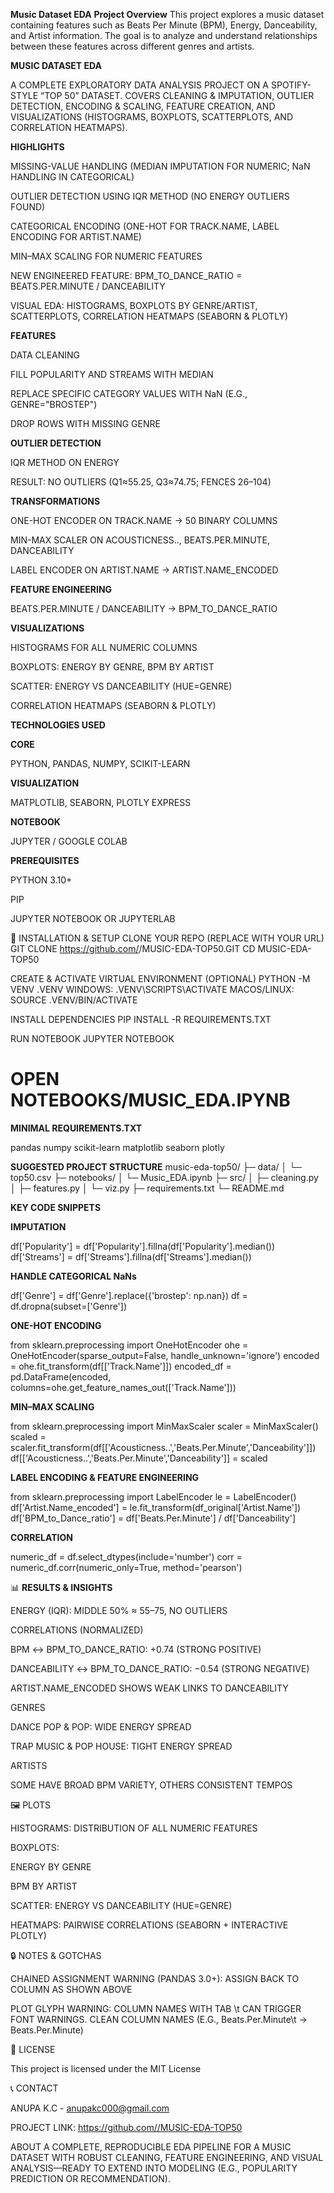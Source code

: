 **Music Dataset EDA**
**Project Overview**
This project explores a music dataset containing features such as Beats Per Minute (BPM), Energy, Danceability, and Artist information. The goal is to analyze and understand relationships between these features across different genres and artists.

**MUSIC DATASET EDA** 

A COMPLETE EXPLORATORY DATA ANALYSIS PROJECT ON A SPOTIFY-STYLE “TOP 50” DATASET.
COVERS CLEANING & IMPUTATION, OUTLIER DETECTION, ENCODING & SCALING, FEATURE CREATION, AND VISUALIZATIONS (HISTOGRAMS, BOXPLOTS, SCATTERPLOTS, AND CORRELATION HEATMAPS).

 **HIGHLIGHTS**                

MISSING-VALUE HANDLING (MEDIAN IMPUTATION FOR NUMERIC; NaN HANDLING IN CATEGORICAL)

OUTLIER DETECTION USING IQR METHOD (NO ENERGY OUTLIERS FOUND)

CATEGORICAL ENCODING (ONE-HOT FOR TRACK.NAME, LABEL ENCODING FOR ARTIST.NAME)

MIN–MAX SCALING FOR NUMERIC FEATURES

NEW ENGINEERED FEATURE: BPM_TO_DANCE_RATIO = BEATS.PER.MINUTE / DANCEABILITY

VISUAL EDA: HISTOGRAMS, BOXPLOTS BY GENRE/ARTIST, SCATTERPLOTS, CORRELATION HEATMAPS (SEABORN & PLOTLY)

 **FEATURES**

DATA CLEANING

FILL POPULARITY AND STREAMS WITH MEDIAN

REPLACE SPECIFIC CATEGORY VALUES WITH NaN (E.G., GENRE="BROSTEP")

DROP ROWS WITH MISSING GENRE

**OUTLIER DETECTION**

IQR METHOD ON ENERGY

RESULT: NO OUTLIERS (Q1≈55.25, Q3≈74.75; FENCES 26–104)

**TRANSFORMATIONS**

ONE-HOT ENCODER ON TRACK.NAME → 50 BINARY COLUMNS

MIN-MAX SCALER ON ACOUSTICNESS.., BEATS.PER.MINUTE, DANCEABILITY

LABEL ENCODER ON ARTIST.NAME → ARTIST.NAME_ENCODED

**FEATURE ENGINEERING**

BEATS.PER.MINUTE / DANCEABILITY → BPM_TO_DANCE_RATIO

**VISUALIZATIONS**

HISTOGRAMS FOR ALL NUMERIC COLUMNS

BOXPLOTS: ENERGY BY GENRE, BPM BY ARTIST

SCATTER: ENERGY VS DANCEABILITY (HUE=GENRE)

CORRELATION HEATMAPS (SEABORN & PLOTLY)

**TECHNOLOGIES USED**

**CORE**

PYTHON, PANDAS, NUMPY, SCIKIT-LEARN

**VISUALIZATION**

MATPLOTLIB, SEABORN, PLOTLY EXPRESS

**NOTEBOOK**

JUPYTER / GOOGLE COLAB

 **PREREQUISITES**

PYTHON 3.10+

PIP

JUPYTER NOTEBOOK OR JUPYTERLAB

🚀 INSTALLATION & SETUP
CLONE YOUR REPO (REPLACE WITH YOUR URL)
GIT CLONE https://github.com/<YOU>/MUSIC-EDA-TOP50.GIT
CD MUSIC-EDA-TOP50

 CREATE & ACTIVATE VIRTUAL ENVIRONMENT (OPTIONAL)
PYTHON -M VENV .VENV
WINDOWS: .VENV\SCRIPTS\ACTIVATE
MACOS/LINUX: SOURCE .VENV/BIN/ACTIVATE

 INSTALL DEPENDENCIES
PIP INSTALL -R REQUIREMENTS.TXT

 RUN NOTEBOOK
JUPYTER NOTEBOOK
# OPEN NOTEBOOKS/MUSIC_EDA.IPYNB


**MINIMAL REQUIREMENTS.TXT**

pandas
numpy
scikit-learn
matplotlib
seaborn
plotly

 **SUGGESTED PROJECT STRUCTURE**
music-eda-top50/
├─ data/
│  └─ top50.csv
├─ notebooks/
│  └─ Music_EDA.ipynb
├─ src/
│  ├─ cleaning.py
│  ├─ features.py
│  └─ viz.py
├─ requirements.txt
└─ README.md

 **KEY CODE SNIPPETS**

**IMPUTATION**

df['Popularity'] = df['Popularity'].fillna(df['Popularity'].median())
df['Streams']    = df['Streams'].fillna(df['Streams'].median())


**HANDLE CATEGORICAL NaNs**

df['Genre'] = df['Genre'].replace({'brostep': np.nan})
df = df.dropna(subset=['Genre'])


**ONE-HOT ENCODING**

from sklearn.preprocessing import OneHotEncoder
ohe = OneHotEncoder(sparse_output=False, handle_unknown='ignore')
encoded = ohe.fit_transform(df[['Track.Name']])
encoded_df = pd.DataFrame(encoded, columns=ohe.get_feature_names_out(['Track.Name']))


**MIN–MAX SCALING**

from sklearn.preprocessing import MinMaxScaler
scaler = MinMaxScaler()
scaled = scaler.fit_transform(df[['Acousticness..','Beats.Per.Minute','Danceability']])
df[['Acousticness..','Beats.Per.Minute','Danceability']] = scaled


**LABEL ENCODING & FEATURE ENGINEERING**

from sklearn.preprocessing import LabelEncoder
le = LabelEncoder()
df['Artist.Name_encoded'] = le.fit_transform(df_original['Artist.Name'])
df['BPM_to_Dance_ratio'] = df['Beats.Per.Minute'] / df['Danceability']


**CORRELATION**

numeric_df = df.select_dtypes(include='number')
corr = numeric_df.corr(numeric_only=True, method='pearson')

📊 **RESULTS & INSIGHTS**

ENERGY (IQR): MIDDLE 50% ≈ 55–75, NO OUTLIERS

CORRELATIONS (NORMALIZED)

BPM ↔ BPM_TO_DANCE_RATIO: +0.74 (STRONG POSITIVE)

DANCEABILITY ↔ BPM_TO_DANCE_RATIO: −0.54 (STRONG NEGATIVE)

ARTIST.NAME_ENCODED SHOWS WEAK LINKS TO DANCEABILITY

GENRES

DANCE POP & POP: WIDE ENERGY SPREAD

TRAP MUSIC & POP HOUSE: TIGHT ENERGY SPREAD

ARTISTS

SOME HAVE BROAD BPM VARIETY, OTHERS CONSISTENT TEMPOS

🖼️ PLOTS

HISTOGRAMS: DISTRIBUTION OF ALL NUMERIC FEATURES

BOXPLOTS:

ENERGY BY GENRE

BPM BY ARTIST

SCATTER: ENERGY VS DANCEABILITY (HUE=GENRE)

HEATMAPS: PAIRWISE CORRELATIONS (SEABORN + INTERACTIVE PLOTLY)

🔒 NOTES & GOTCHAS

CHAINED ASSIGNMENT WARNING (PANDAS 3.0+): ASSIGN BACK TO COLUMN AS SHOWN ABOVE

PLOT GLYPH WARNING: COLUMN NAMES WITH TAB \t CAN TRIGGER FONT WARNINGS. CLEAN COLUMN NAMES (E.G., Beats.Per.Minute\t → Beats.Per.Minute)

📝 LICENSE

This project is licensed under the MIT License

📞 CONTACT

ANUPA K.C - anupakc000@gmail.com

PROJECT LINK: [https://github.com/<YOU>/MUSIC-EDA-TOP50](https://github.com/withanupa/mindriser-project/tree/main)

ABOUT
A COMPLETE, REPRODUCIBLE EDA PIPELINE FOR A MUSIC DATASET WITH ROBUST CLEANING, FEATURE ENGINEERING, AND VISUAL ANALYSIS—READY TO EXTEND INTO MODELING (E.G., POPULARITY PREDICTION OR RECOMMENDATION).

